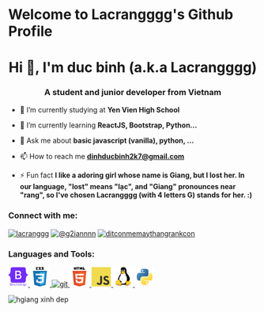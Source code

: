 # Welcome to Lacrangggg's Github Profile
<h1 align="center">Hi 👋, I'm duc binh (a.k.a Lacrangggg)</h1>
<h3 align="center">A student and junior developer from Vietnam</h3>

- 🏫 I’m currently studying at **Yen Vien High School**

- 🌱 I’m currently learning **ReactJS, Bootstrap, Python...**

- 💬 Ask me about **basic javascript (vanilla), python, ...**

- 📫 How to reach me **dinhducbinh2k7@gmail.com**

- ⚡ Fun fact **I like a adoring girl whose name is Giang, but I lost her. In our language, "lost" means "lạc", and "Giang" pronounces near "rang", so I've chosen Lacrangggg (with 4 letters G) stands for her. :)**

<h3 align="left">Connect with me:</h3>
<p align="left">
<a href="https://fb.com/lacranggg" target="blank"><img align="center" src="https://raw.githubusercontent.com/rahuldkjain/github-profile-readme-generator/master/src/images/icons/Social/facebook.svg" alt="lacranggg" height="30" width="40" /></a>
<a href="https://www.youtube.com/c/@g2iannnn" target="blank"><img align="center" src="https://raw.githubusercontent.com/rahuldkjain/github-profile-readme-generator/master/src/images/icons/Social/youtube.svg" alt="@g2iannnn" height="30" width="40" /></a>
<a href="https://discord.gg/ditconmemaythangrankcon" target="blank"><img align="center" src="https://raw.githubusercontent.com/rahuldkjain/github-profile-readme-generator/master/src/images/icons/Social/discord.svg" alt="ditconmemaythangrankcon" height="30" width="40" /></a>
</p>

<h3 align="left">Languages and Tools:</h3>
<p align="left"> <a href="https://getbootstrap.com" target="_blank" rel="noreferrer"> <img src="https://raw.githubusercontent.com/devicons/devicon/master/icons/bootstrap/bootstrap-plain-wordmark.svg" alt="bootstrap" width="40" height="40"/> </a> <a href="https://www.w3schools.com/css/" target="_blank" rel="noreferrer"> <img src="https://raw.githubusercontent.com/devicons/devicon/master/icons/css3/css3-original-wordmark.svg" alt="css3" width="40" height="40"/> </a> <a href="https://git-scm.com/" target="_blank" rel="noreferrer"> <img src="https://www.vectorlogo.zone/logos/git-scm/git-scm-icon.svg" alt="git" width="40" height="40"/> </a> <a href="https://www.w3.org/html/" target="_blank" rel="noreferrer"> <img src="https://raw.githubusercontent.com/devicons/devicon/master/icons/html5/html5-original-wordmark.svg" alt="html5" width="40" height="40"/> </a> <a href="https://developer.mozilla.org/en-US/docs/Web/JavaScript" target="_blank" rel="noreferrer"> <img src="https://raw.githubusercontent.com/devicons/devicon/master/icons/javascript/javascript-original.svg" alt="javascript" width="40" height="40"/> </a> <a href="https://www.linux.org/" target="_blank" rel="noreferrer"> <img src="https://raw.githubusercontent.com/devicons/devicon/master/icons/linux/linux-original.svg" alt="linux" width="40" height="40"/> </a> <a href="https://www.python.org" target="_blank" rel="noreferrer"> <img src="https://raw.githubusercontent.com/devicons/devicon/master/icons/python/python-original.svg" alt="python" width="40" height="40"/> </a> </p>

<img alt="hgiang xinh dep" src="https://i.giphy.com/media/v1.Y2lkPTc5MGI3NjExajEweHY2aDFvc2QwdW4zOHVhbDg3dTE4eDU0cnR5eWZwMHRnbWlsbSZlcD12MV9pbnRlcm5hbF9naWZfYnlfaWQmY3Q9Zw/SmM3BRaa2a3rWZ0UIH/giphy.gif" width="200" height="200" style="margin:0 auto"/>
